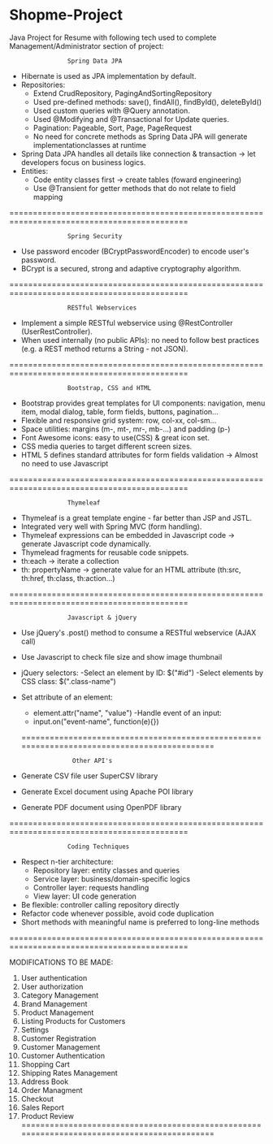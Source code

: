 # Shopme-Project
Java Project for Resume with following tech used to complete Management/Administrator section of project:


					Spring Data JPA
 - Hibernate is used as JPA implementation by default.
 - Repositories:
	- Extend CrudRepository, PagingAndSortingRepository
	- Used pre-defined methods: save(), findAll(), findById(), deleteById()
	- Used custom queries with @Query annotation.
	- Used @Modifying and @Transactional for Update queries.
	- Pagination: Pageable, Sort, Page, PageRequest
	- No need for concrete methods as Spring Data JPA will generate implementationclasses at runtime
 - Spring Data JPA handles all details like connection & transaction -> let developers 
focus on business logics.
- Entities:
	- Code entity classes first -> create tables (foward engineering)
	- Use @Transient for getter methods that do not relate to field mapping

============================================================================================

					Spring Security
- Use password encoder (BCryptPasswordEncoder) to encode user's password.
- BCrypt is a secured, strong and adaptive cryptography algorithm.

============================================================================================

					RESTful Webservices
- Implement a simple RESTful webservice using @RestController (UserRestController).
- When used internally (no public APIs): no need to follow best practices (e.g. a REST method returns 
a String - not JSON).

============================================================================================

					Bootstrap, CSS and HTML
- Bootstrap provides great templates for UI components: navigation, menu item, modal dialog, table, form fields, 
buttons, pagination...
- Flexible and responsive grid system: row, col-xx, col-sm...
- Space utilities: margins (m-, mt-, mr-, mb-...) and padding (p-)
- Font Awesome icons: easy to use(CSS) & great icon set.
- CSS media queries to target different screen sizes.
- HTML 5 defines standard attributes for form fields validation -> Almost no need to use Javascript

============================================================================================

					Thymeleaf
- Thymeleaf is a great template engine - far better than JSP and JSTL.
- Integrated very well with Spring MVC (form handling).
- Thymeleaf expressions can be embedded in Javascript code -> generate Javascript code dynamically.
- Thymelead fragments for reusable code snippets.
- th:each -> iterate a collection
- th: propertyName -> generate value for an HTML attribute (th:src, th:href, th:class, th:action...)

============================================================================================

					Javascript & jQuery
- Use jQuery's .post() method to consume a RESTful webservice (AJAX call)
- Use Javascript to check file size and show image thumbnail
- jQuery selectors:
	-Select an element by ID: $("#id")
	-Select elements by CSS class: $(".class-name")
- Set attribute of an element:
	- element.attr("name", "value")
-Handle event of an input:
	- input.on("event-name", function(e){})
  
  ============================================================================================
  
					Other API's
- Generate CSV file user SuperCSV library
- Generate Excel document using Apache POI library
- Generate PDF document using OpenPDF library

============================================================================================

					Coding Techniques
- Respect n-tier architecture:
	- Repository layer: entity classes and queries
	- Service layer: business/domain-specific logics
	- Controller layer: requests handling
	- View layer: UI code generation
- Be flexible: controller calling repository directly
- Refactor code whenever possible, avoid code duplication
- Short methods with meaningful name is preferred to long-line methods

============================================================================================

MODIFICATIONS TO BE MADE:

1. User authentication
2. User authorization
3. Category Management
4. Brand Management
5. Product Management
6. Listing Products for Customers
7. Settings
8. Customer Registration
9. Customer Management
10. Customer Authentication
11. Shopping Cart
12. Shipping Rates Management
13. Address Book
14. Order Managment
15. Checkout
16. Sales Report
17. Product Review
============================================================================================
